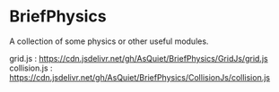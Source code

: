 # BriefPhysics
 A collection of some physics or other useful modules.
 
 grid.js : https://cdn.jsdelivr.net/gh/AsQuiet/BriefPhysics/GridJs/grid.js <br/>
 collision.js : https://cdn.jsdelivr.net/gh/AsQuiet/BriefPhysics/CollisionJs/collision.js
 
